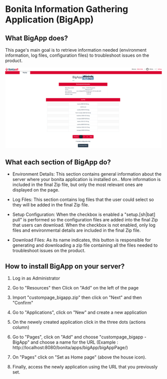 # Bonita Information Gathering Application (BigApp)


## What BigApp does?

This page's main goal is to retrieve information needed (environment information, log files, configuration files) to troubleshoot issues on the product.

<img src="ScreenshotBigApp.png"/>

## What each section of BigApp do?
* Environment Details:
This section contains general information about the server where your bonita application is installed on.. More information is included in the final Zip file, but only the most relevant ones are displayed on the page.
* Log Files:
This section contains log files that the user could select so they will be added in the final Zip file.
* Setup Configuration:
When the checkbox is enabled a "setup.[sh|bat] pull" is performed so the configuration files are added into the final Zip that users can download. When the checkbox is not enabled, only log files and environmental details are included in the final Zip file.

* Download Files:
As its name indicates, this button is responsible for generating and downloading a zip file containing all the files needed to troubleshoot issues on the product.

## How to install BigApp on your server?

1) Log in as Administrator

2) Go to "Resources" then Click on "Add" on the left of the page

3) Import "custompage_bigapp.zip" then click on "Next" and then "Confirm"

4) Go to "Applications", click on "New" and create a new application

5) On the newely created application click in the three dots (actions column)

6) Go to "Pages", click on "Add" and choose "custompage_bigapp - BigApp" and choose a name for the URL (Example : http://localhost:8080/bonita/apps/bigApp/bigAppPage/)

7) On "Pages" click on "Set as Home page" (above the house icon).

8) Finally, access the newly application using the URL that you previously set.
